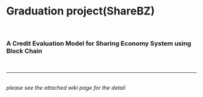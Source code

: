 # Graduation project(ShareBZ)

<br>
<h3>A Credit Evaluation Model for Sharing Economy System using Block Chain</h3>

<br>

<hr>
<br>
<i>please see the attached wiki page for the detail</i>
